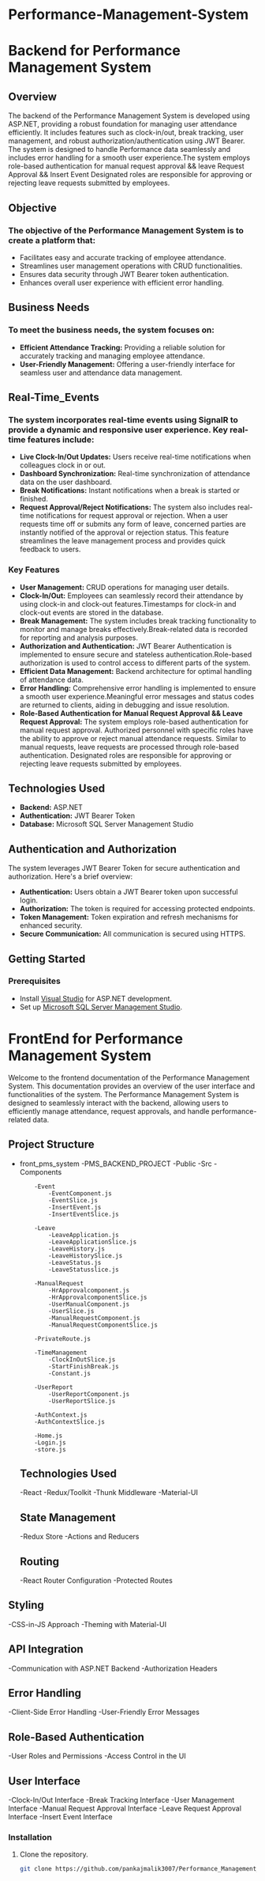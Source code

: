 # Performance-Management-System
# Backend for Performance Management System

## Overview

The backend of the Performance Management System is developed using ASP.NET, providing a robust foundation for managing user attendance efficiently. It includes features such as clock-in/out, break tracking, user management, and robust authorization/authentication using JWT Bearer. The system is designed to handle Performance data seamlessly and includes error handling for a smooth user experience.The system employs role-based authentication for manual request approval && leave Request Approval && Insert Event Designated roles are responsible for approving or rejecting leave requests submitted by employees. 
## Objective 

### The objective of the Performance Management System is to create a platform that:
- Facilitates easy and accurate tracking of employee attendance.
- Streamlines user management operations with CRUD functionalities.
- Ensures data security through JWT Bearer token authentication.
- Enhances overall user experience with efficient error handling.
## Business Needs
### To meet the business needs, the system focuses on:
- **Efficient Attendance Tracking:** Providing a reliable solution for accurately tracking and managing employee attendance.
- **User-Friendly Management:** Offering a user-friendly interface for seamless user and attendance data management.

## Real-Time_Events
### The system incorporates real-time events using SignalR to provide a dynamic and responsive user experience. Key real-time features include:
- **Live Clock-In/Out Updates:** Users receive real-time notifications when colleagues clock in or out.
- **Dashboard Synchronization:**  Real-time synchronization of attendance data on the user dashboard.
- **Break Notifications:** Instant notifications when a break is started or finished.
- **Request Approval/Reject Notifications:** The system also includes real-time notifications for request approval or rejection. When a user requests time off or submits any form of leave, concerned parties are instantly notified of the approval or rejection status. This feature streamlines the leave management process and provides quick feedback to users.
### Key Features

- **User Management:** CRUD operations for managing user details.
- **Clock-In/Out:** Employees can seamlessly record their attendance by using clock-in and clock-out features.Timestamps for clock-in and clock-out events are stored in the database.
- **Break Management:** The system includes break tracking functionality to monitor and manage breaks effectively.Break-related data is recorded for reporting and analysis purposes.
- **Authorization and Authentication:** JWT Bearer Authentication is implemented to ensure secure and stateless authentication.Role-based authorization is used to control access to different parts of the system.
- **Efficient Data Management:** Backend architecture for optimal handling of attendance data.
- **Error Handling:** Comprehensive error handling is implemented to ensure a smooth user experience.Meaningful error messages and status codes are returned to clients, aiding in debugging and issue resolution.
- **Role-Based Authentication for Manual Request Approval && Leave Request Approval:**
  The system employs role-based authentication for manual request approval. Authorized personnel with specific roles have the ability to approve or reject manual attendance requests.
  Similar to manual requests, leave requests are processed through role-based authentication. Designated roles are responsible for approving or rejecting leave requests submitted by employees.

## Technologies Used

- **Backend:** ASP.NET
- **Authentication:** JWT Bearer Token
- **Database:** Microsoft SQL Server Management Studio

## Authentication and Authorization

The system leverages JWT Bearer Token for secure authentication and authorization. Here's a brief overview:

- **Authentication:** Users obtain a JWT Bearer token upon successful login.
- **Authorization:** The token is required for accessing protected endpoints.
- **Token Management:** Token expiration and refresh mechanisms for enhanced security.
- **Secure Communication:** All communication is secured using HTTPS.

## Getting Started

### Prerequisites

- Install [Visual Studio](https://visualstudio.microsoft.com/) for ASP.NET development.
- Set up [Microsoft SQL Server Management Studio](https://docs.microsoft.com/en-us/sql/ssms/download-sql-server-management-studio-ssms).

# FrontEnd for Performance Management System
Welcome to the frontend documentation of the Performance Management System. This documentation provides an overview of the user interface and functionalities of the system. The Performance Management System is designed to seamlessly interact with the backend, allowing users to efficiently manage attendance, request approvals, and handle performance-related data.

## Project Structure
- front_pms_system
     -PMS_BACKEND_PROJECT
     -Public
     -Src
          -Components
  
          -Event
              -EventComponent.js
              -EventSlice.js
              -InsertEvent.js
              -InsertEventSlice.js
  
          -Leave
              -LeaveApplication.js
              -LeaveApplicationSlice.js
              -LeaveHistory.js
              -LeaveHistorySlice.js
              -LeaveStatus.js
              -LeaveStatusslice.js
  
          -ManualRequest
              -HrApprovalcomponent.js
              -HrApprovalcomponentSlice.js
              -UserManualComponent.js
              -UserSlice.js
              -ManualRequestComponent.js
              -ManualRequestComponentSlice.js

          -PrivateRoute.js
  
          -TimeManagement
              -ClockInOutSlice.js
              -StartFinishBreak.js
              -Constant.js

          -UserReport
              -UserReportComponent.js
              -UserReportSlice.js

          -AuthContext.js
          -AuthContextSlice.js

          -Home.js
          -Login.js
          -store.js
        
  
  ## Technologies Used
  -React
  -Redux/Toolkit
  -Thunk Middleware
  -Material-UI

  ## State Management
  -Redux Store
  -Actions and Reducers

  ## Routing
  -React Router Configuration
  -Protected Routes

## Styling
-CSS-in-JS Approach
-Theming with Material-UI

## API Integration
-Communication with ASP.NET Backend
-Authorization Headers

## Error Handling
-Client-Side Error Handling
-User-Friendly Error Messages

## Role-Based Authentication
-User Roles and Permissions
-Access Control in the UI

## User Interface
-Clock-In/Out Interface
-Break Tracking Interface
-User Management Interface
-Manual Request Approval Interface
-Leave Request Approval Interface
-Insert Event Interface

### Installation

1. Clone the repository.
   ```bash
   git clone https://github.com/pankajmalik3007/Performance_Management_System_Using_Asp.net_React-js..git
   
